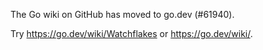 The Go wiki on GitHub has moved to go.dev (#61940).

Try <https://go.dev/wiki/Watchflakes> or <https://go.dev/wiki/>.

